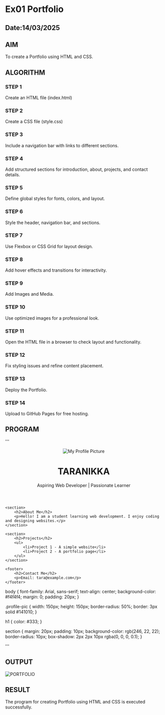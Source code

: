 # Ex01 Portfolio
## Date:14/03/2025

## AIM
To create a Portfolio using HTML and CSS.

## ALGORITHM
### STEP 1
Create an HTML file (index.html)

### STEP 2
Create a CSS file (style.css)

### STEP 3
Include a navigation bar with links to different sections.

### STEP 4
Add structured sections for introduction, about, projects, and contact details.

### STEP 5
Define global styles for fonts, colors, and layout.

### STEP 6
Style the header, navigation bar, and sections.

### STEP 7
Use Flexbox or CSS Grid for layout design.

### STEP 8
Add hover effects and transitions for interactivity.

### STEP 9
Add Images and Media.

### STEP 10
Use optimized images for a professional look.

### STEP 11
Open the HTML file in a browser to check layout and functionality.

### STEP 12
Fix styling issues and refine content placement.

### STEP 13
Deploy the Portfolio.

### STEP 14
Upload to GitHub Pages for free hosting.

## PROGRAM
'''
<!DOCTYPE html>
<html lang="en">
<head>
    <meta charset="UTF-8">
    <meta name="viewport" content="width=device-width, initial-scale=1.0">
    <title>My Portfolio</title>
    <link rel="stylesheet" href="style.css">
</head>
<body>
    <header>
        <img src="c:\Users\admin\Desktop\tara.jpg" alt="My Profile Picture" class="profile-pic">
        <h1>TARANIKKA</h1>
        <p>Aspiring Web Developer | Passionate Learner</p>
    </header>

    <section>
        <h2>About Me</h2>
        <p>Hello! I am a student learning web development. I enjoy coding and designing websites.</p>
    </section>

    <section>
        <h2>Projects</h2>
        <ul>
            <li>Project 1 - A simple website</li>
            <li>Project 2 - A portfolio page</li>
        </ul>
    </section>

    <footer>
        <h2>Contact Me</h2>
        <p>Email: tara@example.com</p>
    </footer>
</body>
</html>

body {
    font-family: Arial, sans-serif;
    text-align: center;
    background-color: #f4f4f4;
    margin: 0;
    padding: 20px;
}

.profile-pic {
    width: 150px;
    height: 150px;
    border-radius: 50%;
    border: 3px solid #141010;
}

h1 {
    color: #333;
}

section {
    margin: 20px;
    padding: 10px;
    background-color: rgb(246, 22, 22);
    border-radius: 10px;
    box-shadow: 2px 2px 10px rgba(0, 0, 0, 0.1);
}



'''
## OUTPUT

![PORTFOLIO](https://github.com/user-attachments/assets/4022a6f4-36f6-4143-b027-7105a2677a40)



## RESULT
The program for creating Portfolio using HTML and CSS is executed successfully.
